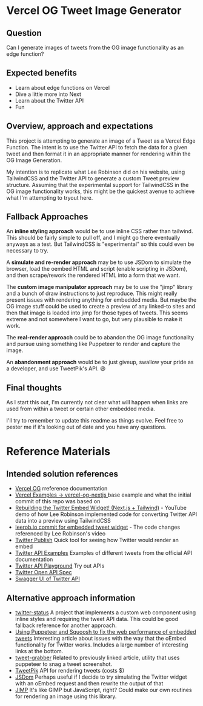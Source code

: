 # Vercel OG Tweet Image Generator

## Question
Can I generate images of tweets from the OG image functionality as an edge function?

## Expected benefits
- Learn about edge functions on Vercel
- Dive a little more into Next
- Learn about the Twitter API
- Fun

## Overview, approach and expectations
This project is attempting to generate an image of a Tweet as a Vercel Edge Function. The intent is to use the Twitter API to fetch the data for a given tweet and then format it in an appropriate manner for rendering within the OG Image Generation.

My intention is to replicate what Lee Robinson did on his website, using TailwindCSS and the Twitter API to generate a custom Tweet preview structure. Assuming that the experimental support for TailwindCSS in the OG image functionality works, this might be the quickest avenue to achieve what I'm attempting to tryout here.

## Fallback Approaches
An **inline styling approach** would be to use inline CSS rather than tailwind. This should be fairly simple to pull off, and I might go there eventually anyways as a test. But TailwindCSS is "experimental" so this could even be necessary to try.

A **simulate and re-render approach** may be to use JSDom to simulate the browser, load the oembed HTML and script (enable scripting in JSDom), and then scrape/rework the rendered HTML into a form that we want.

The **custom image manipulator approach** may be to use the "jimp" library and a bunch of draw instructions to just reproduce. This might really present issues with rendering anything for embedded media. But maybe the OG image stuff could be used to create a preview of any linked-to sites and then that image is loaded into jimp for those types of tweets. This seems extreme and not somewhere I want to go, but very plausible to make it work.

The **real-render approach** could be to abandon the OG image functionality and pursue using something like Puppeteer to render and capture the image.

An **abandonment approach** would be to just giveup, swallow your pride as a developer, and use TweetPik's API. 😆

## Final thoughts
As I start this out, I'm currently not clear what will happen when links are used from within a tweet or certain other embedded media.

I'll try to remember to update this readme as things evolve. Feel free to pester me if it's looking out of date and you have any questions.

# Reference Materials

## Intended solution references
-  [Vercel OG](https://vercel.com/docs/concepts/functions/edge-functions/og-image-generation) rreference documentation
- [Vercel Examples → vercel-og-nextjs ](https://github.com/vercel/examples/tree/main/edge-functions/vercel-og-nextjs) base example and what the initial commit of this repo was based on
- [Rebuilding the Twitter Embed Widget! (Next.js + Tailwind)](https://www.youtube.com/watch?v=xZ9OzPQORtw) - YouTube demo of how Lee Robinson implemented code for converting Twitter API data into a preview using TailwindCSS
- [leerob.io commit for embedded tweet widget](https://github.com/leerob/leerob.io/pull/257/files#diff-33ef282f1e4d357eec528ffec87fcd7b2fe76adfe3edab628223e1d96cda383f) - The code changes referenced by Lee Robinson's video
- [Twitter Publish](https://publish.twitter.com/#) Quick tool for seeing how Twitter would render an embed
- [Twitter API Examples](https://developer.twitter.com/en/docs/twitter-api/data-dictionary/example-payloads) Examples of different tweets from the official API documentation
- [Twitter API Playground](https://oauth-playground.glitch.me/?id=findTweetById&params=%28%27id%21%27939927692643917824%27%29_) Try out APIs
- [Twitter Open API Spec](https://api.twitter.com/2/openapi.json)
- [Swagger UI of Twitter API](https://snowcait.github.io/twitter-swagger-ui/)
## Alternative approach information
- [twitter-status](https://github.com/abraham/twitter-status) A project that implements a custom web component using inline styles and requiring the tweet API data. This could be good fallback reference for another approach.
- [Using Puppeteer and Squoosh to fix the web performance of embedded tweets](https://nooshu.com/blog/2021/02/06/using-puppeteer-and-squoosh-to-fix-twitter-embeds/) Interesting article about issues with the way that the oEmbed functionality for Twitter works. Includes a large number of interesting links at the bottom.
- [tweet-grabber](https://github.com/Nooshu/tweet-grabber) Related to previously linked article, utility that uses puppeteer to snag a tweet screenshot. 
- [TweetPik](https://tweetpik.com/) API for rendering tweets (costs $)
- [JSDom](https://github.com/jsdom/jsdom) Perhaps useful if I decide to try simulating the Twitter widget with an oEmbed request and then rewrite the output of that
- [JIMP](https://www.npmjs.com/package/jimp) It's like GIMP but JavaScript, right? Could make our own routines for rendering an image using this library.

